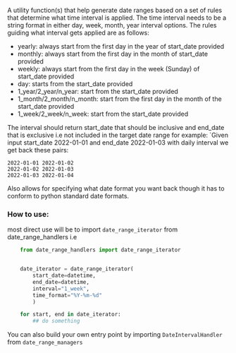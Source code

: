 
A utility function(s) that help generate date ranges based on a set of rules that determine what time interval is applied.
The time interval needs to be a string format in either day, week, month, year interval options.
The rules guiding what interval gets applied are as follows:


- yearly: always start from the first day in the year of start_date provided
- monthly: always start from the first day in the month of start_date provided
- weekly: always start from the first day in the week (Sunday) of start_date provided
- day: starts from the start_date provided
- 1_year/2_year/n_year: start from the  start_date provided
- 1_month/2_month/n_month: start from the first day in the month of the start_date provided
- 1_week/2_week/n_week: start from the start_date provided


The interval should return start_date  that should be inclusive and end_date that is exclusive i.e not included in the target date range for example:
`Given input start_date 2022-01-01 and end_date 2022-01-03 with daily interval we get back these pairs:

```
2022-01-01 2022-01-02
2022-01-02 2022-01-03
2022-01-03 2022-01-04
```
Also allows for specifying what date format you want back though it has to conform to python standard date formats.

### How to use:
most direct use will be to import `date_range_iterator` from date_range_handlers i.e
```python
    from date_range_handlers import date_range_iterator


    date_iterator = date_range_iterator(
        start_date=datetime, 
        end_date=datetime, 
        interval="1_week", 
        time_format="%Y-%m-%d"
        )

    for start, end in date_iterator:
        ## do something  
```

You can also build your own entry point by importing `DateIntervalHandler` from `date_range_managers`
